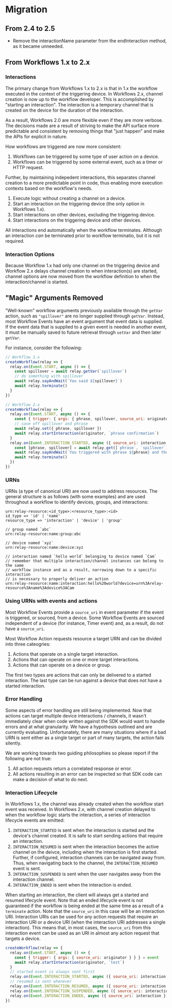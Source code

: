 # Migration

## From 2.4 to 2.5

- Remove the interactionName parameter from the endInteraction method, as it became unneeded.

## From Workflows 1.x to 2.x

### Interactions

The primary change from Workflows 1.x to 2.x is that in 1.x the workflow executed in the context
of the triggering device. In Workflows 2.x, channel creation is now up to the workflow developer.
This is accomplished by "starting an interaction". The interaction is a temporary channel that is
created on the device for the duration of the interaction.

As a result, Workflows 2.0 are more flexible even if they are more verbose. The decisions made are
a result of striving to make the API surface more predictable and consistent by removing things
that "just happen" and make the APIs for explicit in nature.

How workflows are triggered are now more consistent:

1. Workflows can be triggered by some type of user action on a device.
1. Workflows can be triggered by some external event, such as a timer or HTTP request.

Further, by maintaining indepedent interactions, this separates channel creation to a more predictable
point in code, thus enabling more execution contexts based on the workflow's needs.

1. Execute logic without creating a channel on a device.
1. Start an interaction on the triggering device (the only option in Workflows 1.x).
1. Start interactions on other devices, excluding the triggering device.
1. Start interactions on the triggering device and other devices.

All interactions end automatically when the workflow terminates. Although an interaction _can_ be
terminated prior to workflow terminatio, but it is not required.

### Interaction Options

Because Workflow 1.x had only one channel on the triggering device and Workflow 2.x delays channel
creation to when interaction(s) are started, channel options are now moved from the workflow
definition to when the interaction/channel is started.

## "Magic" Arguments Removed

"Well-known" workflow arguments previously available through the `getVar` action, such as `"spillover"` are
no longer supplied through `getVar`. Instead, most Workflow Events have an event argument that event
data is supplied. If the event data that is supplied to a given event is needed in another event, it
must be manually saved to future retrieval through `setVar` and then later `getVar`.

For instance, consider the following:

```javascript
// Workflow 1.x
createWorkflow(relay => {
  relay.on(Event.START, async () => {
    const spillover = await relay.getVar(`spillover`)
    // do something with spillover
    await relay.sayAndWait(`You said ${spillover}`)
    await relay.terminate()
  }
})

// Workflow 2.x
createWorkflow(relay => {
  relay.on(Event.START, async () => {
    const { trigger: { args: { phrase, spillover, source_uri: originator } } } = event
    // save off spillover and phrase
    await relay.set({ phrase, spillover })
    await relay.startInteraction(originator, `phrase confirmation`)
  }
  relay.on(Event.INTERACTION_STARTED, async ({ source_uri: interaction }) => {
    const [phrase, spillover] = await relay.get([`phrase`, `spillover`])
    await relay.sayAndWait(`You triggered with phrase ${phrase} and then said ${spillover}`)
    await relay.terminate()
  })
})
```

### URNs

URNs (a type of canonical URI) are now used to address resources. The general structure is as follows
(with some examples) and are used throughout a workflow to identify devices, groups, and interactions:

```
urn:relay-resource:<id_type>:<resource_type>:<id>
id_type => 'id' | 'name'
resource_type => 'interaction' | 'device' | 'group'

// group named `abc`
urn:relay-resource:name:group:abc

// device named `xyz`
urn:relay-resource:name:device:xyz

// interaction named `hello world` belonging to device named `Cam`
// remember that multiple interaction/channel instances can belong to the same
// workflow instance and as a result, narrowing down to a specific interaction
// is necessary to properly deliver an action
urn:relay-resource:name:interaction:hello%20world?device=urn%3Arelay-resource%3Aname%3Adevice%3ACam
```

### Using URNs with events and actions

Most Workflow Events provide a `source_uri` in event parameter if the event is triggered, or sourced, from
a device. Some Workflow Events are sourced independent of a device (for instance, Timer event) and, as a result,
do not have a `source_uri`.

Most Workflow Action requests resource a target URN and can be divided into three cateogries:

1. Actions that operate on a single target interaction.
1. Actions that can operate on one or more target interactions.
1. Actions that can operate on a device or group.

The first two types are actions that can only be delivered to a started interaction. The last type can be
run against a device that does not have a started interaction.

### Error Handling

Some aspects of error handling are still being implemented. Now that actions can target multiple device
interactions / channels, it wasn't immediately clear when code written against the SDK would want to handle
errors and at what granularity. We have a hypothesis outlined and are currently evaluating. Unfortunately,
there are many situations where if a bad URN is sent either as a single target or part of many targets,
the action fails silently.

We are working towards two guiding philosophies so please report if the following are not true:

1. All action requests return a correlated response or error.
1. All actions resulting in an error can be inspected so that SDK code can make a decision of what to do next.

### Interaction Lifecycle

In Workflows 1.x, the channel was already created when the workflow start event was received. In Workflows 2.x,
with channel creation delayed to when the workflow logic starts the interaction, a series of interaction
lifecycle events are emitted:

1. `INTERACTION_STARTED` is sent when the interaction is started and the device's channel created. It is safe
   to start sending actions that require an interaction.
2. `INTERACTION_RESUMED` is sent when the interaction becomes the active channel on the deivce, including when
   the interaction is first started. Further, if configured, interaction channels can be navigated away from.
   Thus, when navigating back to the channel, the `INTERACTION_RESUMED` event is sent.
3. `INTERACTION_SUSPENDED` is sent when the user navigates away from the interaction channel.
4. `INTERACTION_ENDED` is sent when the interaction is ended.

When starting an interaction, the client will always get a started and resumed lifecycle event. Note that an
ended lifecycle event is not guaranteed if the workflow is being ended at the same time as a result of a
`terminate` action. Note that the `source_uri` in this case will be an interaction URI. Interaction URIs can
be used for any action requests that require an interaction URI or a device URI (when the interaction URI
addresses a single interaction). This means that, in most cases, the `source_uri` from this interaction event
can be used as an URI in almost any action request that targets a device.

```javascript
createWorkflow(relay => {
  relay.on(Event.START, async () => {
    const { trigger: { args: { source_uri: originator } } } = event
    await relay.startInteraction(originator, `test`)
  }
  // started event is always sent first
  relay.on(Event.INTERACTION_STARTED, async ({ source_uri: interaction }) => { })
  // resumed is sent whenever
  relay.on(Event.INTERACTION_RESUMED, async ({ source_uri: interaction }) => { })
  relay.on(Event.INTERACTION_SUSPENDED, async ({ source_uri: interaction }) => { })
  relay.on(Event.INTERACTION_ENDED, async ({ source_uri: interaction }) => { })
})
```
